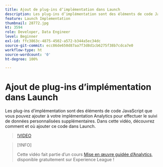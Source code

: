 ```yaml
---
title: Ajout de plug-ins dʼimplémentation dans Launch
description: Les plug-ins d’implémentation sont des éléments de code JavaScript que vous pouvez ajouter à votre implémentation Analytics pour effectuer le suivi de données personnalisées supplémentaires. Dans cette vidéo, découvrez comment et où ajouter ce code dans Launch.
feature: Launch Implementation
thumbnail: 28772.jpg
kt: 3594
role: Developer, Data Engineer
level: Beginner
exl-id: ffc3863c-4875-4502-a572-b344a5ec34dc
source-git-commit: ecc86de650d87aa7f3d8d1cb6275f38b7cdca7e0
workflow-type: ht
source-wordcount: '0'
ht-degree: 100%

---
```


# Ajout de plug-ins dʼimplémentation dans Launch

Les plug-ins dʼimplémentation sont des éléments de code JavaScript que vous pouvez ajouter à votre implémentation Analytics pour effectuer le suivi de données personnalisées supplémentaires. Dans cette vidéo, découvrez comment et où ajouter ce code dans Launch.

>[!VIDEO](https://video.tv.adobe.com/v/28772/?quality=12&learn=on)

>[!INFO]
>
> Cette vidéo fait partie d’un cours [Mise en œuvre guidée d’Analytics](https://experienceleague.adobe.com/?recommended=Analytics-D-1-2019.1), disponible gratuitement sur Experience League !

